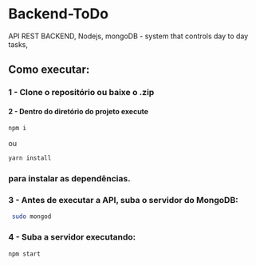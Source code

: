 # Backend-ToDo
API REST BACKEND, Nodejs, mongoDB - system that controls day to day tasks, 

## Como executar:

### 1 - Clone o repositório ou baixe o .zip

#### 2 - Dentro do diretório do projeto execute

```bash
npm i
```

ou

```bash
yarn install
```

### para instalar as dependências.

### 3 - Antes de executar a API, suba o servidor do MongoDB:

```bash
 sudo mongod
```

### 4 - Suba a servidor executando:

```bash
npm start
```

